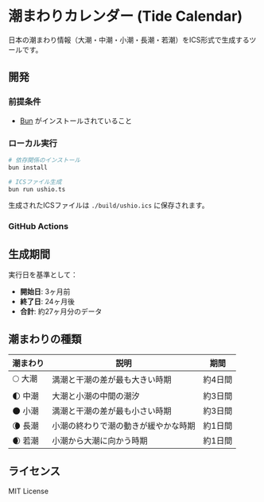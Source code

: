 # 潮まわりカレンダー (Tide Calendar)

日本の潮まわり情報（大潮・中潮・小潮・長潮・若潮）をICS形式で生成するツールです。

## 開発

### 前提条件

- [Bun](https://bun.sh/) がインストールされていること

### ローカル実行

```bash
# 依存関係のインストール
bun install

# ICSファイル生成
bun run ushio.ts
```

生成されたICSファイルは `./build/ushio.ics` に保存されます。

### GitHub Actions

## 生成期間

実行日を基準として：
- **開始日**: 3ヶ月前
- **終了日**: 24ヶ月後
- **合計**: 約27ヶ月分のデータ

## 潮まわりの種類

| 潮まわり | 説明 | 期間 |
|---------|------|------|
| 🌕 大潮 | 満潮と干潮の差が最も大きい時期 | 約4日間 |
| 🌓 中潮 | 大潮と小潮の中間の潮汐 | 約3日間 |
| 🌑 小潮 | 満潮と干潮の差が最も小さい時期 | 約3日間 |
| 🌘 長潮 | 小潮の終わりで潮の動きが緩やかな時期 | 約1日間 |
| 🌒 若潮 | 小潮から大潮に向かう時期 | 約1日間 |

## ライセンス

MIT License
